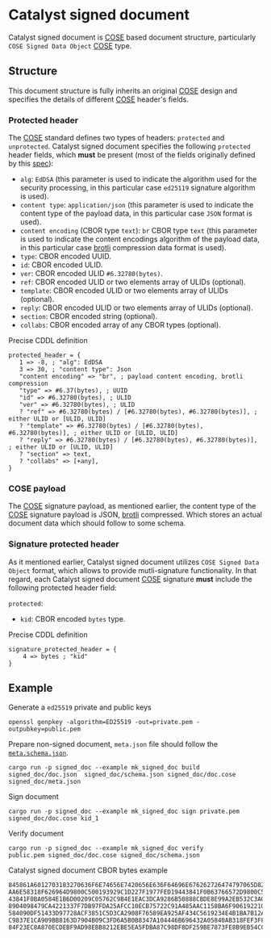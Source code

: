 <!-- cspell: words collabs -->

# Catalyst signed document

Catalyst signed document is [COSE] based document structure,
particularly `COSE Signed Data Object` [COSE] type.

## Structure

This document structure is fully inherits an original [COSE] design and specifies the details
of different [COSE] header's fields.

### Protected header

The [COSE] standard defines two types of headers: `protected` and `unprotected`.
Catalyst signed document specifies the following `protected` header fields,
which **must** be present (most of the fields originally defined by this
[spec](https://input-output-hk.github.io/catalyst-voices/architecture/08_concepts/signed_document_metadata/metadata/)):

* `alg`: `EdDSA`
  (this parameter is used to indicate the algorithm used for the security processing,
  in this particular case `ed25119` signature algorithm is used).
* `content type`: `application/json`
  (this parameter is used to indicate the content type of the payload data,
  in this particular case `JSON` format is used).
* `content encoding` (CBOR type `text`): `br` CBOR type `text`
  (this parameter is used to indicate the content encodings algorithm of the payload data,
  in this particular case [brotli] compression data format is used).
* `type`: CBOR encoded UUID.
* `id`: CBOR encoded ULID.
* `ver`: CBOR encoded ULID `#6.32780(bytes)`.
* `ref`: CBOR encoded ULID or two elements array of ULIDs (optional).
* `template`: CBOR encoded ULID or two elements array of ULIDs (optional).
* `reply`: CBOR encoded ULID or two elements array of ULIDs (optional).
* `section`: CBOR encoded string (optional).
* `collabs`: CBOR encoded array of any CBOR types (optional).

Precise CDDL definition

```cddl
protected_header = {
   1 => -8, ; "alg": EdDSA
   3 => 30, ; "content type": Json
   "content encoding" => "br", ; payload content encoding, brotli compression
   "type" => #6.37(bytes), ; UUID
   "id" => #6.32780(bytes), ; ULID
   "ver" => #6.32780(bytes), ; ULID
   ? "ref" => #6.32780(bytes) / [#6.32780(bytes), #6.32780(bytes)], ; either ULID or [ULID, ULID]
   ? "template" => #6.32780(bytes) / [#6.32780(bytes), #6.32780(bytes)], ; either ULID or [ULID, ULID]
   ? "reply" => #6.32780(bytes) / [#6.32780(bytes), #6.32780(bytes)], ; either ULID or [ULID, ULID]
   ? "section" => text,
   ? "collabs" => [+any],
}
```

### COSE payload

The [COSE] signature payload, as mentioned earlier,
the content type of the [COSE] signature payload is JSON, [brotli] compressed.
Which stores an actual document data which should follow to some schema.

### Signature protected header

As it mentioned earlier, Catalyst signed document utilizes `COSE Signed Data Object` format,
which allows to provide mutli-signature functionality.
In that regard,
each Catalyst signed document [COSE] signature **must** include the following protected header field:

`protected`:

* `kid`: CBOR encoded `bytes` type.

Precise CDDL definition

```cddl
signature_protected_header = {
    4 => bytes ; "kid"
}
```

## Example

Generate a `ed25519` private and public keys

```shell
openssl genpkey -algorithm=ED25519 -out=private.pem -outpubkey=public.pem
```

Prepare non-signed document,
`meta.json` file should follow the [`meta.schema.json`](./meta.schema.json).

```shell
cargo run -p signed_doc --example mk_signed_doc build
signed_doc/doc.json  signed_doc/schema.json signed_doc/doc.cose signed_doc/meta.json
```

Sign document

```shell
cargo run -p signed_doc --example mk_signed_doc sign private.pem signed_doc/doc.cose kid_1
```

Verify document

```shell
cargo run -p signed_doc --example mk_signed_doc verify
public.pem signed_doc/doc.cose signed_doc/schema.json
```

Catalyst signed document CBOR bytes example

```cbor
845861A6012703183270636F6E74656E7420656E636F64696E676262726474797065D825500CE8AB3892584FBCA62E7F
AA6E58318F626964D9800C500193929C1D227F1977FED19443841F0B63766572D9800C500193929C1D227F1977FED194
43841F0BA0584E1B6D00209C05762C9B4E1EAC3DCA9286B50888CBDE8E99A2EB532C3A0D83D6F6462707ECDFF7F9B74B
8904098479CA4221337F7DB97FDA25AFCC10ECB75722C91A485AAC1158BA6F90619221066C828347A104446B696431A0
584090DF51433D97728ACF3851C5D3CA2908F76589EA925AF434C5619234E4B1BA7B12A124EA79503562B33214EBC730
C9837E1CA909BB8163D7904B09C3FD6A5B0B8347A104446B696432A05840AB318FEF3FF46E69E760540B0B44E9E8A51A
84F23EC8A870ECDEBF9AD98EBB8212EBE5EA5FDBA87C98DF8DF259BE7873FE8B9EB54CC6558337B5C95D90CC3504
```

[COSE]: https://datatracker.ietf.org/doc/html/rfc9052
[brotli]: https://datatracker.ietf.org/doc/html/rfc7932
